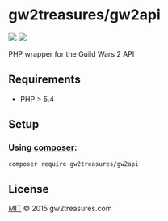 # gw2treasures/gw2api

[![](https://img.shields.io/packagist/v/gw2treasures/gw2api.svg?style=flat-square)](https://packagist.org/packages/gw2treasures/gw2api) [![](https://img.shields.io/packagist/l/gw2treasures/gw2api.svg?style=flat-square)](https://packagist.org/packages/gw2treasures/gw2api)

PHP wrapper for the Guild Wars 2 API

## Requirements

 - PHP > 5.4

## Setup

### Using [composer](https://getcomposer.org):

```
composer require gw2treasures/gw2api
```

## License

[MIT](LICENSE) © 2015 gw2treasures.com
